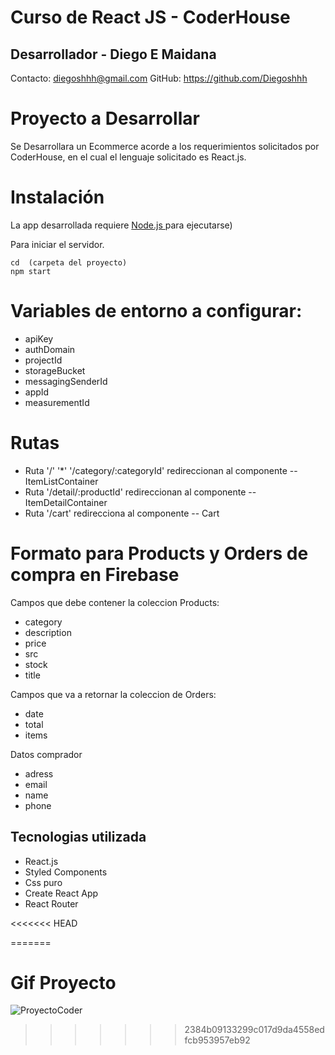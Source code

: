 # Curso de React JS - CoderHouse


## Desarrollador - Diego E Maidana 

Contacto: diegoshhh@gmail.com
GitHub: https://github.com/Diegoshhh

# Proyecto a Desarrollar

Se Desarrollara un Ecommerce acorde a los requerimientos solicitados por CoderHouse, en el cual 
el lenguaje solicitado es React.js. 

# Instalación
La app desarrollada requiere [ Node.js ](https://nodejs.org/) para ejecutarse)

Para iniciar el servidor.

```
cd  (carpeta del proyecto) 
npm start
```

# Variables de entorno a configurar:
* apiKey
* authDomain
* projectId
* storageBucket
* messagingSenderId
* appId
* measurementId

# Rutas

- Ruta '/'    '*'   '/category/:categoryId' redireccionan al componente -- ItemListContainer
- Ruta '/detail/:productId' redireccionan al componente -- ItemDetailContainer
- Ruta '/cart' redirecciona al componente -- Cart

# Formato para Products y Orders de compra en Firebase
Campos que debe contener la coleccion Products:
* category
* description
* price
* src
* stock
* title

Campos que va a retornar la coleccion de Orders:
* date
* total
* items

Datos comprador
* adress
* email
* name
* phone

## Tecnologias utilizada

* React.js
* Styled Components
* Css puro
* Create React App
* React Router

<<<<<<< HEAD

=======
# Gif Proyecto
![ProyectoCoder](https://user-images.githubusercontent.com/79481222/158075572-b18cd464-dfc4-4c23-8306-28eb24254f0f.gif)
>>>>>>> 2384b09133299c017d9da4558edfcb953957eb92
